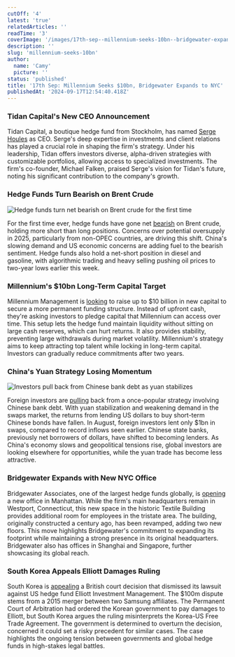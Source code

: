 ```yaml
---
cutOff: '4'
latest: 'true'
relatedArticles: ''
readTime: '3'
coverImage: '/images/17th-sep--millennium-seeks-10bn--bridgewater-expands-to-nyc-b-k1OT.webp'
description: ''
slug: 'millennium-seeks-10bn'
author:
  name: 'Camy'
  picture: ''
status: 'published'
title: '17th Sep: Millennium Seeks $10bn, Bridgewater Expands to NYC'
publishedAt: '2024-09-17T12:54:40.418Z'
---
```


### Tidan Capital's New CEO Announcement

Tidan Capital, a boutique hedge fund from Stockholm, has named [Serge Houles](https://www.hedgeweek.com/tidan-capital-names-new-ceo/#:~:text=Tidan%20Capital%2C%20the%20Stockholm%2Dbased,company%27s%20new%20Chief%20Executive%20Officer.) as CEO. Serge's deep expertise in investments and client relations has played a crucial role in shaping the firm's strategy. Under his leadership, Tidan offers investors diverse, alpha-driven strategies with customizable portfolios, allowing access to specialized investments. The firm's co-founder, Michael Falken, praised Serge's vision for Tidan's future, noting his significant contribution to the company's growth.

### Hedge Funds Turn Bearish on Brent Crude

![Hedge funds turn net bearish on Brent crude for the first time](/images/17th-sep--millennium-seeks-10bn--bridgewater-expands-to-nyc-a-E0ND.webp)

For the first time ever, hedge funds have gone net [bearish](https://www.hedgeweek.com/hedge-funds-net-bearish-brent-crude/) on Brent crude, holding more short than long positions. Concerns over potential oversupply in 2025, particularly from non-OPEC countries, are driving this shift. China's slowing demand and US economic concerns are adding fuel to the bearish sentiment. Hedge funds also hold a net-short position in diesel and gasoline, with algorithmic trading and heavy selling pushing oil prices to two-year lows earlier this week.

### Millennium's $10bn Long-Term Capital Target

Millennium Management is [looking](https://www.hedgeweek.com/millennium-targeting-up-to-10bn-in-long-term-capital/#:~:text=Millennium%20Management%2C%20the%20multi%2Dstrategy,to%20a%20report%20by%20Bloomberg.) to raise up to $10 billion in new capital to secure a more permanent funding structure. Instead of upfront cash, they're asking investors to pledge capital that Millennium can access over time. This setup lets the hedge fund maintain liquidity without sitting on large cash reserves, which can hurt returns. It also provides stability, preventing large withdrawals during market volatility. Millennium's strategy aims to keep attracting top talent while locking in long-term capital. Investors can gradually reduce commitments after two years.

### China's Yuan Strategy Losing Momentum

![Investors pull back from Chinese bank debt as yuan stabilizes](/images/17th-sep--millennium-seeks-10bn--bridgewater-expands-to-nyc-b-g2OT.webp)

Foreign investors are [pulling](https://www.hedgeweek.com/popular-hedge-fund-trade-hit-as-chinas-yuan-support-weakens/) back from a once-popular strategy involving Chinese bank debt. With yuan stabilization and weakening demand in the swaps market, the returns from lending US dollars to buy short-term Chinese bonds have fallen. In August, foreign investors lent only $1bn in swaps, compared to record inflows seen earlier. Chinese state banks, previously net borrowers of dollars, have shifted to becoming lenders. As China's economy slows and geopolitical tensions rise, global investors are looking elsewhere for opportunities, while the yuan trade has become less attractive.

### Bridgewater Expands with New NYC Office

Bridgewater Associates, one of the largest hedge funds globally, is [opening](https://www.hedgeweek.com/bridgewater-makes-manhattan-move/) a new office in Manhattan. While the firm's main headquarters remain in Westport, Connecticut, this new space in the historic Textile Building provides additional room for employees in the tristate area. The building, originally constructed a century ago, has been revamped, adding two new floors. This move highlights Bridgewater's commitment to expanding its footprint while maintaining a strong presence in its original headquarters. Bridgewater also has offices in Shanghai and Singapore, further showcasing its global reach.

### South Korea Appeals Elliott Damages Ruling

South Korea is [appealing](https://www.hedgeweek.com/south-korea-appeals-british-court-ruling-in-dispute-with-activist-elliott/#:~:text=The%20South%20Korean%20government%20has,report%20by%20the%20Korea%20Times.) a British court decision that dismissed its lawsuit against US hedge fund Elliott Investment Management. The $100m dispute stems from a 2015 merger between two Samsung affiliates. The Permanent Court of Arbitration had ordered the Korean government to pay damages to Elliott, but South Korea argues the ruling misinterprets the Korea-US Free Trade Agreement. The government is determined to overturn the decision, concerned it could set a risky precedent for similar cases. The case highlights the ongoing tension between governments and global hedge funds in high-stakes legal battles.

 